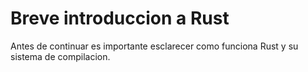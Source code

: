 # Breve introduccion a Rust

Antes de continuar es importante esclarecer como funciona Rust y su sistema de compilacion.
